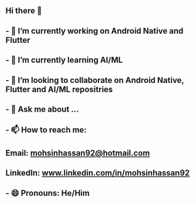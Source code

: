 ## Hi there 👋

<!--
**mohsin363/mohsin363** is a ✨ _special_ ✨ repository because its `README.md` (this file) appears on your GitHub profile.

Here are some ideas to get you started:

- 🔭 I’m currently working on Android Native and Flutter
- 🌱 I’m currently learning AI/ML
- 👯 I’m looking to collaborate on Android Native, Flutter and AI/ML repositries
- 💬 Ask me about ...
- 📫 How to reach me:
      Email: mohsinhassan92@hotmail.com
      LinkedIn: www.linkedin.com/in/mohsinhassan92
- 😄 Pronouns: He/Him
-->

## - 🔭 I’m currently working on Android Native and Flutter
## - 🌱 I’m currently learning AI/ML
## - 👯 I’m looking to collaborate on Android Native, Flutter and AI/ML repositries
## - 💬 Ask me about ...
## - 📫 How to reach me:
##       Email: mohsinhassan92@hotmail.com
##       LinkedIn: www.linkedin.com/in/mohsinhassan92
## - 😄 Pronouns: He/Him
